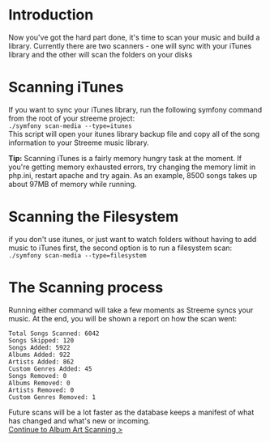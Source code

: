 # Introduction #

Now you've got the hard part done, it's time to scan your music and build a library. Currently there are two scanners - one will sync with your iTunes library and the other will scan the folders on your disks

# Scanning iTunes #

If you want to sync your iTunes library, run the following symfony command from the root of your streeme project:
<br />
`./symfony scan-media --type=itunes`
<br />
This script will open your itunes library backup file and copy all of the song information to your Streeme music library.

**Tip:** Scanning iTunes is a fairly memory hungry task at the moment. If  you're getting memory exhausted errors, try changing the memory limit in php.ini, restart apache and try again. As an example, 8500 songs takes up about 97MB of memory while running.


# Scanning the Filesystem #

if you don't use itunes, or just want to watch folders without having to add music to iTunes first, the second option is to run a filesystem scan:
<br />
`./symfony scan-media --type=filesystem`
<br />

# The Scanning process #
Running either command will take a few moments as Streeme syncs your music. At the end, you will be shown a report on how the scan went:

```
Total Songs Scanned: 6042
Songs Skipped: 120
Songs Added: 5922
Albums Added: 922
Artists Added: 862
Custom Genres Added: 45
Songs Removed: 0
Albums Removed: 0
Artists Removed: 0
Custom Genres Removed: 1
```

Future scans will be a lot faster as the database keeps a manifest of what has changed and   what's new or incoming.
<br />
[Continue to Album Art Scanning >](AlbumArtScanning.md)
<br />
